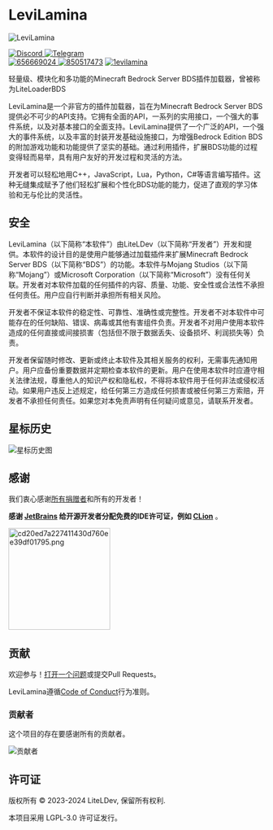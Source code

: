 # LeviLamina

![LeviLamina](https://socialify.git.ci/LiteLDev/LeviLamina/image?description=1&font=Raleway&forks=1&issues=1&logo=https%3A%2F%2Fraw.githubusercontent.com%2FLiteLDev%2FLeviLamina%2FHEAD%2Fdocs%2Fimg%2Flogo.svg&name=1&owner=1&pattern=Circuit%20Board&pulls=1&stargazers=1&theme=Auto)

[![Discord](https://img.shields.io/discord/849252980430864384?style=for-the-badge&logo=discord)
](https://discord.gg/v5R5P4vRZk)
[![Telegram](https://img.shields.io/badge/Telegram-blue?style=for-the-badge&logo=telegram)
](https://t.me/LiteLoader)  
[![656669024](https://img.shields.io/badge/656669024-red?style=for-the-badge&logo=tencent%20qq)
](http://qm.qq.com/cgi-bin/qm/qr?_wv=1027&k=ndxRXO1HARA8ing7OunMClOz3cQTogL0&authKey=D7QTcqnzhBzuh3zc%2F70FjgklsVvkCImTjSRqHMwYGCLwIFpxzp%2FflC97Y7AUG%2Fpy&noverify=0&group_code=656669024) 
[![850517473](https://img.shields.io/badge/850517473-red?style=for-the-badge&logo=tencent%20qq)](http://qm.qq.com/cgi-bin/qm/qr?_wv=1027&k=YFHRYvpO6mjqE5QeZxcMIlahGzWR3JLA&authKey=M8p8hkdctNSyXJo7Ux%2FzdNu4VL2jLiqMGakM3eHlA4ZLvjdwtL%2F1SIKE51s%2FKcp6&noverify=0&group_code=850517473) 
[![1evilamina](https://img.shields.io/badge/1evilamina-red?style=for-the-badge&logo=tencent%20qq)](https://pd.qq.com/s/a13gu04rv)  

轻量级、模块化和多功能的Minecraft Bedrock Server BDS插件加载器，曾被称为LiteLoaderBDS

LeviLamina是一个非官方的插件加载器，旨在为Minecraft Bedrock Server BDS提供必不可少的API支持。它拥有全面的API，一系列的实用接口，一个强大的事件系统，以及对基本接口的全面支持。LeviLamina提供了一个广泛的API，一个强大的事件系统，以及丰富的封装开发基础设施接口，为增强Bedrock Edition BDS的附加游戏功能和功能提供了坚实的基础。通过利用插件，扩展BDS功能的过程变得轻而易举，具有用户友好的开发过程和灵活的方法。

开发者可以轻松地用C++，JavaScript，Lua，Python，C#等语言编写插件。这种无缝集成赋予了他们轻松扩展和个性化BDS功能的能力，促进了直观的学习体验和无与伦比的灵活性。

## 安全

LeviLamina（以下简称“本软件”）由LiteLDev（以下简称“开发者”）开发和提供。本软件的设计目的是使用户能够通过加载插件来扩展Minecraft Bedrock Server BDS（以下简称“BDS”）的功能。本软件与Mojang Studios（以下简称“Mojang”）或Microsoft Corporation（以下简称“Microsoft”）没有任何关联。开发者对本软件加载的任何插件的内容、质量、功能、安全性或合法性不承担任何责任。用户应自行判断并承担所有相关风险。

开发者不保证本软件的稳定性、可靠性、准确性或完整性。开发者不对本软件中可能存在的任何缺陷、错误、病毒或其他有害组件负责。开发者不对用户使用本软件造成的任何直接或间接损害（包括但不限于数据丢失、设备损坏、利润损失等）负责。

开发者保留随时修改、更新或终止本软件及其相关服务的权利，无需事先通知用户。用户应备份重要数据并定期检查本软件的更新。用户在使用本软件时应遵守相关法律法规，尊重他人的知识产权和隐私权，不得将本软件用于任何非法或侵权活动。如果用户违反上述规定，给任何第三方造成任何损害或被任何第三方索赔，开发者不承担任何责任。如果您对本免责声明有任何疑问或意见，请联系开发者。

## 星标历史

![星标历史图](https://api.star-history.com/svg?repos=LiteLDev/LeviLamina&type=Date)

## 感谢

我们衷心感谢[所有捐赠者](https://5g8svn.sharepoint.com/:x:/s/LiteLDev/EXx2ndbuC-9Bj5SR-FlJ-HUBZWy0wODjQCDb8OkzuKTFJg?e=QBF6nQ)和所有的开发者！

**感谢 [JetBrains](https://www.jetbrains.com/)
给开源开发者分配免费的IDE许可证，例如 [CLion](https://www.jetbrains.com/clion/)** 。

[<img src="https://s1.imagehub.cc/images/2024/02/20/cd20ed7a227411430d760ee39df01795.png" alt="cd20ed7a227411430d760ee39df01795.png" width="200"/>](https://www.jetbrains.com/)

## 贡献

欢迎参与！[打开一个问题](https://github.com/LiteLDev/LeviLamina/issues/new/choose)或提交Pull Requests。

LeviLamina遵循[Code of Conduct](https://www.contributor-covenant.org/version/2/1/code_of_conduct/)行为准则。

### 贡献者

这个项目的存在要感谢所有的贡献者。

![贡献者](https://contrib.rocks/image?repo=LiteLDev/LeviLamina)

## 许可证

版权所有 © 2023-2024 LiteLDev, 保留所有权利.

本项目采用 LGPL-3.0 许可证发行。
